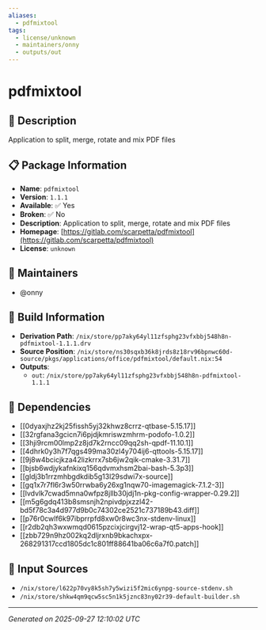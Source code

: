 ```yaml
---
aliases:
  - pdfmixtool
tags:
  - license/unknown
  - maintainers/onny
  - outputs/out
---
```


# pdfmixtool

## 📝 Description

Application to split, merge, rotate and mix PDF files

## 📋 Package Information

- **Name**: `pdfmixtool`
- **Version**: `1.1.1`
- **Available**: ✅ Yes
- **Broken**: ✅ No
- **Description**: Application to split, merge, rotate and mix PDF files
- **Homepage**: [https://gitlab.com/scarpetta/pdfmixtool](https://gitlab.com/scarpetta/pdfmixtool)
- **License**: `unknown`
## 👥 Maintainers

- @onny


## 🔧 Build Information

- **Derivation Path**: `/nix/store/pp7aky64yl11zfsphg23vfxbbj548h8n-pdfmixtool-1.1.1.drv`
- **Source Position**: `/nix/store/ns30sqxb36k8jrds8z18rv96bpnwc60d-source/pkgs/applications/office/pdfmixtool/default.nix:54`
- **Outputs**:
  - `out`:  `/nix/store/pp7aky64yl11zfsphg23vfxbbj548h8n-pdfmixtool-1.1.1`

## 🔗 Dependencies

- [[0dyaxjhz2kj25fissh5yj32khwz8crrz-qtbase-5.15.17]]
- [[32rgfana3gcicn7i6pjdjkmriswzmhrm-podofo-1.0.2]]
- [[3hji9rcm00lmp2z8jd7k2rncc09qq2sh-qpdf-11.10.1]]
- [[4dhrk0y3h7f7qgs499ma30zl4y704ij6-qttools-5.15.17]]
- [[9j8w4bcicjkza42lizkrrx7sb6jw2qik-cmake-3.31.7]]
- [[bjsb6wdjykafnkixq156qdvmxhsm2bai-bash-5.3p3]]
- [[gldj3b1rrzmhbgdkdib5g13l29sdwi7x-source]]
- [[gq1x7r7fl6r3w50rrwba6y26xg1nqw70-imagemagick-7.1.2-3]]
- [[lvdvlk7cwad5mna0wfpz8jllb30jdj1n-pkg-config-wrapper-0.29.2]]
- [[m5g6gdq413b8smsnjh2npivdpjxzzl42-bd5f78c3a4d977d9b0c74302ce2521c737189b43.diff]]
- [[p76r0cwlf6k97ibprrpfd8xw0r8wc3nx-stdenv-linux]]
- [[r2db2qh3wxwmqd0615pzcixjcirgvj12-wrap-qt5-apps-hook]]
- [[zbb729n9hz002kq2dljrxnb9bkachxpx-268291317ccd1805dc1c801ff88641ba06c6a7f0.patch]]

## 📁 Input Sources

- `/nix/store/l622p70vy8k5sh7y5wizi5f2mic6ynpg-source-stdenv.sh`
- `/nix/store/shkw4qm9qcw5sc5n1k5jznc83ny02r39-default-builder.sh`

---
*Generated on 2025-09-27 12:10:02 UTC*
